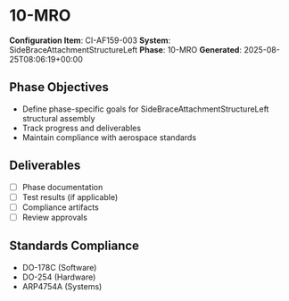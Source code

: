 # 10-MRO

**Configuration Item**: CI-AF159-003
**System**: SideBraceAttachmentStructureLeft
**Phase**: 10-MRO
**Generated**: 2025-08-25T08:06:19+00:00

## Phase Objectives
- Define phase-specific goals for SideBraceAttachmentStructureLeft structural assembly
- Track progress and deliverables
- Maintain compliance with aerospace standards

## Deliverables
- [ ] Phase documentation
- [ ] Test results (if applicable)
- [ ] Compliance artifacts
- [ ] Review approvals

## Standards Compliance
- DO-178C (Software)
- DO-254 (Hardware)
- ARP4754A (Systems)

